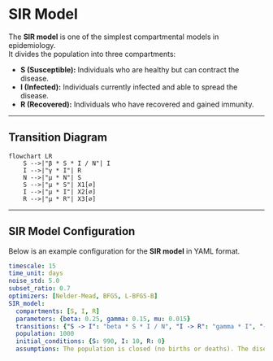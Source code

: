 # SIR Model

The **SIR model** is one of the simplest compartmental models in epidemiology.  
It divides the population into three compartments:  

- **S (Susceptible):** Individuals who are healthy but can contract the disease.  
- **I (Infected):** Individuals currently infected and able to spread the disease.  
- **R (Recovered):** Individuals who have recovered and gained immunity. 

---

## Transition Diagram

```mermaid
flowchart LR
    S -->|"β * S * I / N"| I
    I -->|"γ * I"| R
    N -->|"μ * N"| S
    S -->|"μ * S"| X1[∅]
    I -->|"μ * I"| X2[∅]
    R -->|"μ * R"| X3[∅]
```

---

## SIR Model Configuration

Below is an example configuration for the **SIR model** in YAML format.

```yaml
timescale: 15
time_unit: days
noise_std: 5.0
subset_ratio: 0.7
optimizers: [Nelder-Mead, BFGS, L-BFGS-B]
SIR_model:
  compartments: [S, I, R]
  parameters: {beta: 0.25, gamma: 0.15, mu: 0.015}
  transitions: {"S -> I": "beta * S * I / N", "I -> R": "gamma * I", "-> S": "mu * N", "S ->": "mu * S", "I ->": "mu * I", "R ->": "mu * R"}
  population: 1000
  initial_conditions: {S: 990, I: 10, R: 0}
  assumptions: The population is closed (no births or deaths). The disease is transmitted through direct contact. Immunity is permanent after recovery.
```